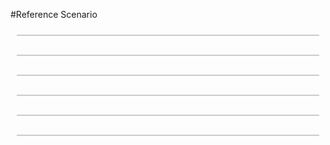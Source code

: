 #Reference Scenario

<!DOCTYPE html>
<meta charset="utf-8">
<head>
	<script src="https://d3js.org/d3.v4.js"></script>
	<script src="https://d3js.org/d3-scale-chromatic.v1.min.js"></script>
	<style>
		#chart-container {
			display: grid;
			grid-template-columns: repeat(auto-fit, minmax(300px, 1fr));
			grid-gap: 10px;
		}
		.chart-wrapper {
			border: 1px solid #ccc;
			margin: 10px;
		}
		.chart {
			width: 100%;
			height: auto;
		}
		@media (max-width: 600px) {
			#chart-container {
				grid-template-columns: 1fr;
			}
		}
	</style>
</head>


<md-main>
<div id="chart-container">
	<div class="chart-wrapper" id="chart1"></div>
	<div class="chart-wrapper" id="chart2"></div>
	<div class="chart-wrapper" id="chart3"></div>
	<div class="chart-wrapper" id="chart4"></div>
	<div class="chart-wrapper" id="chart5"></div>
	<div class="chart-wrapper" id="chart6"></div>
</div>

<script>
	// Your D3 code to create a chart, wrapped in a function
	function createChart(chartId) {
		  // set the dimensions and margins of the graph
var margin = {top: 60, right: 230, bottom: 50, left: 50},
    width = 660 - margin.left - margin.right,
    height = 400 - margin.top - margin.bottom;
// append the svg object to the body of the page
var svg = d3.select("#" + chartId)
  .append("svg")
    // Set the view box with the width and height to make it responsive
    .attr("viewBox", `0 0 ${width + margin.left + margin.right} ${height + margin.top + margin.bottom}`)
    // Remove the fixed width and height if you want the SVG to be fully responsive
    //.attr("width", width + margin.left + margin.right)
    //.attr("height", height + margin.top + margin.bottom)
  .append("g")
    .attr("transform", "translate(" + margin.left + "," + margin.top + ")");
// Parse the Data
d3.csv("https://raw.githubusercontent.com/holtzy/data_to_viz/master/Example_dataset/5_OneCatSevNumOrdered_wide.csv", function(data) {
  //////////
  // GENERAL //
  //////////
  // List of groups = header of the csv files
  var keys = data.columns.slice(1)
  // color palette
  var color = d3.scaleOrdinal()
    .domain(keys)
    .range(d3.schemeSet2);
  //stack the data?
  var stackedData = d3.stack()
    .keys(keys)
    (data)
  //////////
  // AXIS //
  //////////
  // Add X axis
  var x = d3.scaleLinear()
    .domain(d3.extent(data, function(d) { return d.year; }))
    .range([ 0, width ]);
  var xAxis = svg.append("g")
    .attr("transform", "translate(0," + height + ")")
    .call(d3.axisBottom(x).ticks(5))
  // Add X axis label:
  svg.append("text")
      .attr("text-anchor", "end")
      .attr("x", width-150)
      .attr("y", height+40 )
      .text("Time (year)");
  // Add Y axis label:
  svg.append("text")
      .attr("text-anchor", "end")
      .attr("x", 150)
      .attr("y", -20 )
      .text("# of baby born")
      .attr("text-anchor", "start")
  // Add Y axis
  var y = d3.scaleLinear()
    .domain([0, 200000])
    .range([ height, 0 ]);
  svg.append("g")
    .call(d3.axisLeft(y).ticks(5))
  //////////
  // BRUSHING AND CHART //
  //////////
  // Add a clipPath: everything out of this area won't be drawn.
  var clip = svg.append("defs").append("svg:clipPath")
      .attr("id", "clip")
      .append("svg:rect")
      .attr("width", width )
      .attr("height", height )
      .attr("x", 0)
      .attr("y", 0);
  // Add brushing
  var brush = d3.brushX()                 // Add the brush feature using the d3.brush function
      .extent( [ [0,0], [width,height] ] ) // initialise the brush area: start at 0,0 and finishes at width,height: it means I select the whole graph area
      .on("end", updateChart) // Each time the brush selection changes, trigger the 'updateChart' function
  // Create the scatter variable: where both the circles and the brush take place
  var areaChart = svg.append('g')
    .attr("clip-path", "url(#clip)")
  // Area generator
  var area = d3.area()
    .x(function(d) { return x(d.data.year); })
    .y0(function(d) { return y(d[0]); })
    .y1(function(d) { return y(d[1]); })
  // Show the areas
  areaChart
    .selectAll("mylayers")
    .data(stackedData)
    .enter()
    .append("path")
      .attr("class", function(d) { return "myArea " + d.key })
      .style("fill", function(d) { return color(d.key); })
      .attr("d", area)
  // Add the brushing
  areaChart
    .append("g")
      .attr("class", "brush")
      .call(brush);
  var idleTimeout
  function idled() { idleTimeout = null; }
  // A function that update the chart for given boundaries
  function updateChart() {
    extent = d3.event.selection
    // If no selection, back to initial coordinate. Otherwise, update X axis domain
    if(!extent){
      if (!idleTimeout) return idleTimeout = setTimeout(idled, 350); // This allows to wait a little bit
      x.domain(d3.extent(data, function(d) { return d.year; }))
    }else{
      x.domain([ x.invert(extent[0]), x.invert(extent[1]) ])
      areaChart.select(".brush").call(brush.move, null) // This remove the grey brush area as soon as the selection has been done
    }
    // Update axis and area position
    xAxis.transition().duration(1000).call(d3.axisBottom(x).ticks(5))
    areaChart
      .selectAll("path")
      .transition().duration(1000)
      .attr("d", area)
    }
    //////////
    // HIGHLIGHT GROUP //
    //////////
    // What to do when one group is hovered
    var highlight = function(d){
      console.log(d)
      // reduce opacity of all groups
      d3.selectAll(".myArea").style("opacity", .1)
      // expect the one that is hovered
      d3.select("."+d).style("opacity", 1)
    }
    // And when it is not hovered anymore
    var noHighlight = function(d){
      d3.selectAll(".myArea").style("opacity", 1)
    }
    //////////
    // LEGEND //
    //////////
    // Add one dot in the legend for each name.
    var size = 20
    svg.selectAll("myrect")
      .data(keys)
      .enter()
      .append("rect")
        .attr("x", 400)
        .attr("y", function(d,i){ return 10 + i*(size+5)}) // 100 is where the first dot appears. 25 is the distance between dots
        .attr("width", size)
        .attr("height", size)
        .style("fill", function(d){ return color(d)})
        .on("mouseover", highlight)
        .on("mouseleave", noHighlight)
    // Add one dot in the legend for each name.
    svg.selectAll("mylabels")
      .data(keys)
      .enter()
      .append("text")
        .attr("x", 400 + size*1.2)
        .attr("y", function(d,i){ return 10 + i*(size+5) + (size/2)}) // 100 is where the first dot appears. 25 is the distance between dots
        .style("fill", function(d){ return color(d)})
        .text(function(d){ return d})
        .attr("text-anchor", "left")
        .style("alignment-baseline", "middle")
        .on("mouseover", highlight)
        .on("mouseleave", noHighlight)
})
		// Make sure to replace "#my_dataviz" with "#" + chartId
		// Also, set the viewBox instead of width and height for responsiveness
	}

	// Call createChart for each chart you want to create
	createChart('chart1');
	createChart('chart2');
	createChart('chart3');
	createChart('chart4');
	createChart('chart5');
	createChart('chart6');
</script>


</md-main>
</html>

